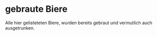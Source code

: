 # gebraute Biere

Alle hier gelisteteten Biere, wurden bereits gebraut und vermutlich auch ausgetrunken.


